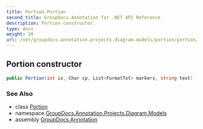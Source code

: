 ```yaml
---
title: Portion.Portion
second_title: GroupDocs.Annotation for .NET API Reference
description: Portion constructor. 
type: docs
weight: 10
url: /net/groupdocs.annotation.projects.diagram.models/portion/portion/
---
```

## Portion constructor

```csharp
public Portion(int ix, Char cp, List<FormatTxt> markers, string text)
```

### See Also

* class [Portion](../)
* namespace [GroupDocs.Annotation.Projects.Diagram.Models](../../portion/)
* assembly [GroupDocs.Annotation](../../../)



